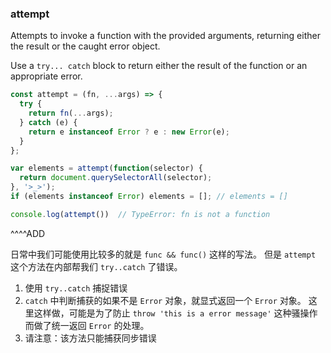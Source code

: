 ### attempt

Attempts to invoke a function with the provided arguments, returning either the result or the caught error object.

Use a `try... catch` block to return either the result of the function or an appropriate error.

```js
const attempt = (fn, ...args) => {
  try {
    return fn(...args);
  } catch (e) {
    return e instanceof Error ? e : new Error(e);
  }
};
```

```js
var elements = attempt(function(selector) {
  return document.querySelectorAll(selector);
}, '>_>');
if (elements instanceof Error) elements = []; // elements = []

console.log(attempt())  // TypeError: fn is not a function
```

^^^^ADD

日常中我们可能使用比较多的就是 `func && func()` 这样的写法。
但是 `attempt` 这个方法在内部帮我们 `try..catch` 了错误。

1. 使用 `try..catch` 捕捉错误
2. `catch` 中判断捕获的如果不是 `Error` 对象，就显式返回一个 `Error` 对象。
  这里这样做，可能是为了防止 `throw 'this is a error message'` 这种骚操作而做了统一返回 `Error` 的处理。
3. 请注意：该方法只能捕获同步错误
